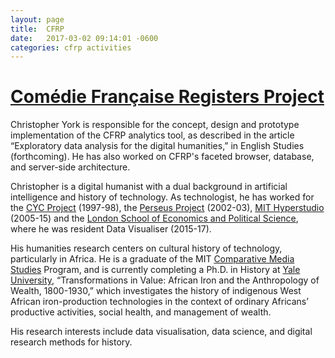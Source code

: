```yaml
---
layout: page
title:  CFRP
date:   2017-03-02 09:14:01 -0600
categories: cfrp activities
---
```

#  [Comédie Française Registers Project](http://cfregisters.org)

Christopher York is responsible for the concept, design and prototype implementation of the CFRP analytics tool, as described in the article “Exploratory data analysis for the digital humanities,” in English Studies (forthcoming).  He has also worked on CFRP's faceted browser, database, and server-side architecture.

Christopher is a digital humanist with a dual background in artificial intelligence and history of technology.  As technologist, he has worked for the [CYC Project](http://www.cyc.com/) (1997-98), the [Perseus Project](http://www.perseus.tufts.edu) (2002-03), [MIT Hyperstudio](http://hyperstudio.mit.edu) (2005-15) and the [London School of Economics and Political Science](http://www.lse.ac.uk), where he was resident Data Visualiser (2015-17).

His humanities research centers on cultural history of technology, particularly in Africa.  He is a graduate of the MIT [Comparative Media Studies](http://cmsw.mit.edu) Program, and is currently completing a Ph.D. in History at [Yale University](http://history.yale.edu), “Transformations in Value: African Iron and the Anthropology of Wealth, 1800-1930,” which investigates the history of indigenous West African iron-production technologies in the context of ordinary Africans’ productive activities, social health, and management of wealth.  

His research interests include data visualisation, data science, and digital research methods for history.
